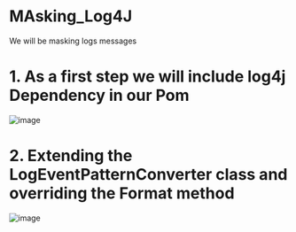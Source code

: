 # MAsking_Log4J
We will be masking logs messages
# 1. As a first step we will include log4j Dependency in our Pom
![image](https://user-images.githubusercontent.com/48925267/167965405-303edb62-5604-4809-a228-ab8f5e7e4971.png)

# 2. Extending the LogEventPatternConverter class and overriding the Format method
![image](https://user-images.githubusercontent.com/48925267/167965887-3a29a524-3afb-423b-a5e4-2c2ca123a52b.png)
